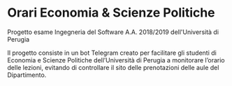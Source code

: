 # Orari Economia & Scienze Politiche

Progetto esame Ingegneria del Software A.A. 2018/2019 dell'Università di Perugia

Il progetto consiste in un bot Telegram creato per facilitare gli studenti di Economia e Scienze Politiche dell’Università di Perugia a monitorare l’orario delle lezioni, evitando di controllare il sito delle prenotazioni delle aule del Dipartimento.
